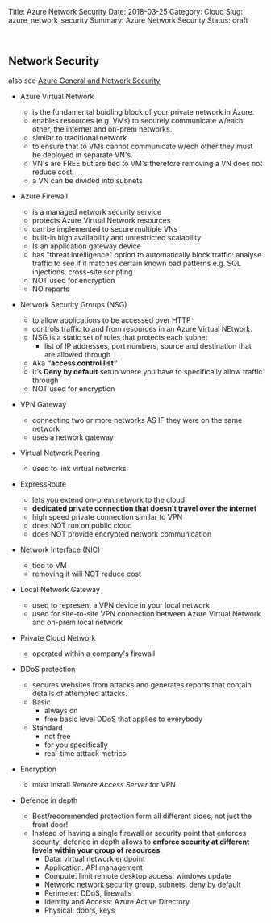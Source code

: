 Title: Azure Network Security
Date: 2018-03-25
Category: Cloud
Slug: azure_network_security
Summary: Azure Network Security
Status: draft

<br>

## Network Security

also see [Azure General and Network Security](https://raoulbia.github.io/azure_general_and_network_security.html)

* Azure Virtual Network
    * is the fundamental buidling block of your private network in Azure.
    * enables resources (e.g. VMs) to securely communicate w/each other, the internet and on-prem networks.
    * similar to traditional network
    * to ensure that to VMs cannot communicate w/ech other they must be deployed in separate VN's.
    * VN's are FREE but are tied to VM's therefore removing a VN does not reduce cost.
	* a VN can be divided into subnets

* Azure Firewall
    * is a managed network security service
    * protects Azure Virtual Network resources	
    * can be implemented to secure multiple VNs
    * built-in high availability and unrestricted scalability
    * Is an application gateway device
	* has "threat intelligence" option to automatically block traffic: analyse traffic to see if it matches certain known bad patterns e.g. SQL injections, cross-site scripting
    * NOT used for encryption
    * NO reports

* Network Security Groups (NSG)
	* to allow applications to be accessed over HTTP
    * controls traffic to and from resources in an Azure Virtual NEtwork.
	* NSG is a static set of rules that protects each subnet
		* list of IP addresses, port numbers, source and destination that are allowed through
	* Aka **“access control list”**
	* It’s **Deny by default** setup where you have to specifically allow traffic through
    * NOT used for encryption

* VPN Gateway
	* connecting two or more networks AS IF they were on the same network
	* uses a network gateway
	
* Virtual Network Peering
	* used to link virtual networks
  
* ExpressRoute
    * lets you extend on-prem network to the cloud
    * **dedicated private connection that doesn't travel over the internet**
	* high speed private connection similar to VPN
	* does NOT run on public cloud
    * does NOT provide encrypted network communication


* Network Interface (NIC)
    * tied to VM
    * removing it will NOT reduce cost
    
* Local Network Gateway
	* used to represent a VPN device in your local network
    * used for site-to-site VPN connection between Azure Virtual Network and on-prem local network
   
* Private Cloud Network
    * operated within a company's firewall

* DDoS protection
    * secures websites from attacks and generates reports that contain details of attempted attacks.
	* Basic
        * always on 
        * free basic level DDoS that applies to everybody
	* Standard
		* not free
		* for you specifically
		* real-time atttack metrics

* Encryption
    * must install *Remote Access Server* for VPN.

* Defence in depth
	* Best/recommended protection form all different sides, not just the front door!
	* Instead of having a single firewall or security point that enforces security, defence in depth allows to **enforce security at different levels within your group of resources**:
		* Data: virtual network endpoint
		* Application: API management
		* Compute: limit remote desktop access, windows update
		* Network: network security group, subnets, deny by default
		* Perimeter: DDoS, firewalls
		* Identity and Access: Azure Active Directory
		* Physical: doors, keys 
